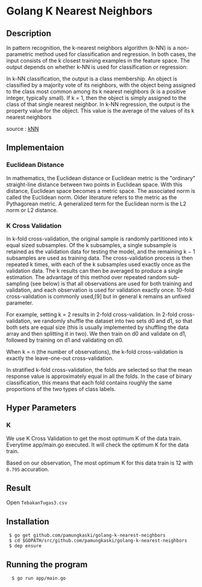# Golang K Nearest Neighbors

## Description

In pattern recognition, the k-nearest neighbors algorithm (k-NN) is a non-parametric method used for classification and regression. In both cases, the input consists of the k closest training examples in the feature space. The output depends on whether k-NN is used for classification or regression:

In k-NN classification, the output is a class membership. An object is classified by a majority vote of its neighbors, with the object being assigned to the class most common among its k nearest neighbors (k is a positive integer, typically small). If k = 1, then the object is simply assigned to the class of that single nearest neighbor.
In k-NN regression, the output is the property value for the object. This value is the average of the values of its k nearest neighbors

source : [kNN](https://en.wikipedia.org/wiki/K-nearest_neighbors_algorithm)

## Implementaion

### Euclidean Distance
In mathematics, the Euclidean distance or Euclidean metric is the "ordinary" straight-line distance between two points in Euclidean space. With this distance, Euclidean space becomes a metric space. The associated norm is called the Euclidean norm. Older literature refers to the metric as the Pythagorean metric. A generalized term for the Euclidean norm is the L2 norm or L2 distance.

### K Cross Validation
In k-fold cross-validation, the original sample is randomly partitioned into k equal sized subsamples. Of the k subsamples, a single subsample is retained as the validation data for testing the model, and the remaining k − 1 subsamples are used as training data. The cross-validation process is then repeated k times, with each of the k subsamples used exactly once as the validation data. The k results can then be averaged to produce a single estimation. The advantage of this method over repeated random sub-sampling (see below) is that all observations are used for both training and validation, and each observation is used for validation exactly once. 10-fold cross-validation is commonly used,[9] but in general k remains an unfixed parameter.

For example, setting k = 2 results in 2-fold cross-validation. In 2-fold cross-validation, we randomly shuffle the dataset into two sets d0 and d1, so that both sets are equal size (this is usually implemented by shuffling the data array and then splitting it in two). We then train on d0 and validate on d1, followed by training on d1 and validating on d0.

When k = n (the number of observations), the k-fold cross-validation is exactly the leave-one-out cross-validation.

In stratified k-fold cross-validation, the folds are selected so that the mean response value is approximately equal in all the folds. In the case of binary classification, this means that each fold contains roughly the same proportions of the two types of class labels.

## Hyper Parameters

### K

We use K Cross Validation to get the most optimum K of the data train.
Everytime app/main.go executed. It will check the optimum K for the data train.

Based on our observation, The most optimum K for this data train is 12 with `0.795` accuration.

## Result

Open `TebakanTugas3.csv`

## Installation
```
 $ go get github.com/pamungkaski/golang-k-nearest-neighbors
 $ cd $GOPATH/src/github.com/pamungkaski/golang-k-nearest-neighbors
 $ dep ensure
```

## Running the program
``` 
  $ go run app/main.go
```